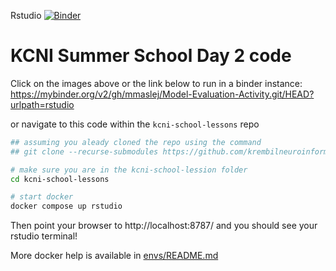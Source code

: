 Rstudio [![Binder](https://mybinder.org/badge_logo.svg)](https://mybinder.org/v2/gh/mmaslej/Model-Evaluation-Activity.git/HEAD?urlpath=rstudio)

# KCNI Summer School Day 2 code

Click on the images above or the link below to run in a binder instance: 
https://mybinder.org/v2/gh/mmaslej/Model-Evaluation-Activity.git/HEAD?urlpath=rstudio

or navigate to this code within the `kcni-school-lessons` repo

```sh
## assuming you aleady cloned the repo using the command
## git clone --recurse-submodules https://github.com/krembilneuroinformatics/kcni-school-lessons.git

# make sure you are in the kcni-school-lession folder
cd kcni-school-lessons

# start docker
docker compose up rstudio
```

Then point your browser to http://localhost:8787/ and you should see your rstudio terminal!

More docker help is available in [envs/README.md](../envs/README.md)

